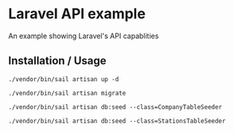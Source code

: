 # Laravel API example

An example showing Laravel's API capablities

## Installation / Usage

`./vendor/bin/sail artisan up -d`

`./vendor/bin/sail artisan migrate`

`./vendor/bin/sail artisan db:seed --class=CompanyTableSeeder`

`./vendor/bin/sail artisan db:seed --class=StationsTableSeeder`
